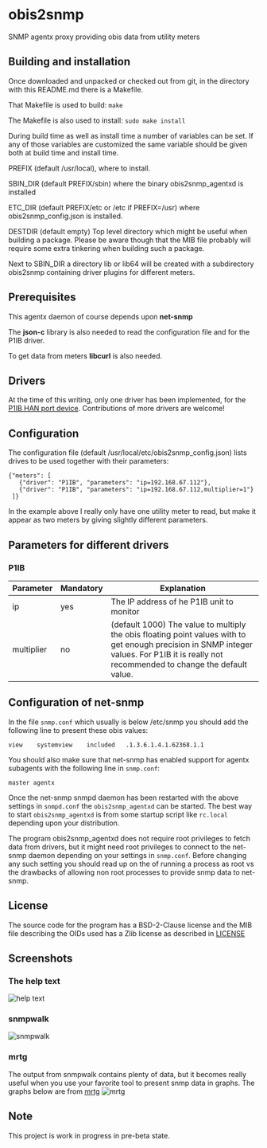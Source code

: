 # obis2snmp
SNMP agentx proxy providing obis data from utility meters

## Building and installation
Once downloaded and unpacked or checked out from git, in the directory
with this README.md there is a Makefile.

That Makefile is used to build:
`make`

The Makefile is also used to install:
`sudo make install`

During build time as well as install time a number of variables can be set. If
any of those variables are customized the same variable should be given both at
build time and install time.

PREFIX (default /usr/local), where to install.

SBIN_DIR (default PREFIX/sbin) where the binary obis2snmp_agentxd is installed

ETC_DIR (default PREFIX/etc or /etc if PREFIX=/usr) where obis2snmp_config.json
        is installed.

DESTDIR (default empty) Top level directory which might be useful when building
        a package. Please be aware though that the MIB file probably will
        require some extra tinkering when building such a package.

Next to SBIN_DIR a directory lib or lib64 will be created with a subdirectory
obis2snmp containing driver plugins for different meters.

## Prerequisites
This agentx daemon of course depends upon **net-snmp**

The **json-c** library is also needed to read the configuration file and for the
P1IB driver.

To get data from meters **libcurl** is also needed.

## Drivers
At the time of this writing, only one driver has been implemented, for the
[P1IB HAN port device](https://remne.tech/p1ib/).
Contributions of more drivers are welcome!

## Configuration
The configuration file (default /usr/local/etc/obis2snmp_config.json) lists
drives to be used together with their parameters:

`{"meters": [`  
`   {"driver": "P1IB", "parameters": "ip=192.168.67.112"},`  
`   {"driver": "P1IB", "parameters": "ip=192.168.67.112,multiplier=1"}`  
` ]}`

In the example above I really only have one utility meter to read, but
make it appear as two meters by giving slightly different parameters.

## Parameters for different drivers
### P1IB
|Parameter |Mandatory|Explanation                              |
|----------|---------|-----------------------------------------|
|ip        |yes      |The IP address of he P1IB unit to monitor|
|multiplier|no       |(default 1000) The value to multiply the obis floating point values with to get enough precision in SNMP integer values. For P1IB it is really not recommended to change the default value.|

## Configuration of net-snmp
In the file `snmp.conf` which usually is below /etc/snmp you should add the
following line to present these obis values:

`view    systemview    included   .1.3.6.1.4.1.62368.1.1`

You should also make sure that net-snmp has enabled support for agentx
subagents with the following line in `snmp.conf`:

`master agentx`

Once the net-snmp snmpd daemon has been restarted with the above settings in
`snmpd.conf` the `obis2snmp_agentxd` can be started. The best way to start
`obis2snmp_agentxd` is from some startup script like `rc.local` depending upon
your distribution.

The program obis2snmp_agentxd does not require root privileges to fetch data
from drivers, but it might need root privileges to connect to the net-snmp
daemon depending on your settings in `snmp.conf`. Before changing any such
setting you should read up on the of running a process as root vs the drawbacks
of allowing non root processes to provide snmp data to net-snmp.

## License
The source code for the program has a BSD-2-Clause license and the MIB file
describing the OIDs used has a Zlib license as described in [LICENSE](LICENSE)

## Screenshots
### The help text
![help text](screenshots/help.png?raw=true "Help text")

### snmpwalk
![snmpwalk](screenshots/snmpwalk.png?raw=true "snmpwalk")

### mrtg
The output from snmpwalk contains plenty of data, but it becomes really
useful when you use your favorite tool to present snmp data in graphs. The
graphs below are from [mrtg](https://oss.oetiker.ch/mrtg/)
![mrtg](screenshots/seamonkey.png?raw=true "mrtg")

## Note
This project is work in progress in pre-beta state.

